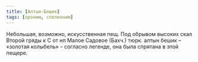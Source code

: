 ```yaml
---
title: [Алтын-Бешик]
tags: [ороним, спелеоним]
---
```


Небольшая, возможно, искусственная пещ. Под обрывом высоких скал Второй гряды к
С от нп Малое Садовое (Бахч.) тюрк. алтын бешик – «золотая колыбель» – согласно
легенде, она была спрятана в этой пещере.
